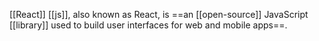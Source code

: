 [[React]] [[js]], also known as React, is ==an [[open-source]] JavaScript [[library]] used to build user interfaces for web and mobile apps==.